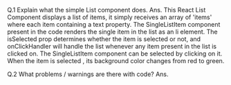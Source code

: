 Q.1 Explain what the simple List component does.
Ans. This React List Component displays a list of items, it simply receives an array of 'items' where each item containing a text property. The SingleListItem component present in the code renders the single item in the list as an li element. The isSelected prop determines whether the item is selected or not, and onClickHandler will handle the list whenever any item present in the list is clicked on. The SingleListItem component can be selected by clicking on it. When the item is selected , its background color changes from red to green. 

Q.2 What problems / warnings are there with code?
Ans. 

